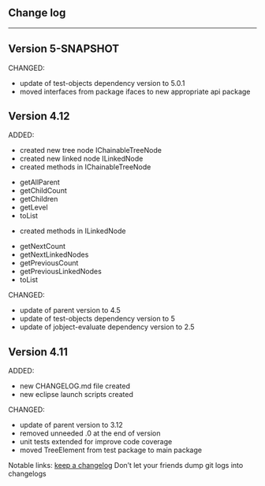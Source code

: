 ## Change log
----------------------

Version 5-SNAPSHOT
-------------

CHANGED:

- update of test-objects dependency version to 5.0.1
- moved interfaces from package ifaces to new appropriate api package

Version 4.12
-------------

ADDED: 

- created new tree node IChainableTreeNode
- created new linked node ILinkedNode
- created methods in IChainableTreeNode

 * getAllParent
 * getChildCount
 * getChildren
 * getLevel
 * toList

- created methods in ILinkedNode

 * getNextCount
 * getNextLinkedNodes
 * getPreviousCount
 * getPreviousLinkedNodes
 * toList
 
CHANGED:

- update of parent version to 4.5
- update of test-objects dependency version to 5
- update of jobject-evaluate dependency version to 2.5

Version 4.11
-------------

ADDED: 

- new CHANGELOG.md file created
- new eclipse launch scripts created

CHANGED:

- update of parent version to 3.12
- removed unneeded .0 at the end of version
- unit tests extended for improve code coverage
- moved TreeElement from test package to main package

Notable links:
[keep a changelog](http://keepachangelog.com/en/1.0.0/) Don’t let your friends dump git logs into changelogs
